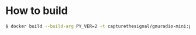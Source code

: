 # How to build

```bash
$ docker build --build-arg PY_VER=2 -t capturethesignal/gnuradio-mini:pybombs-3.7-py2 .
```
